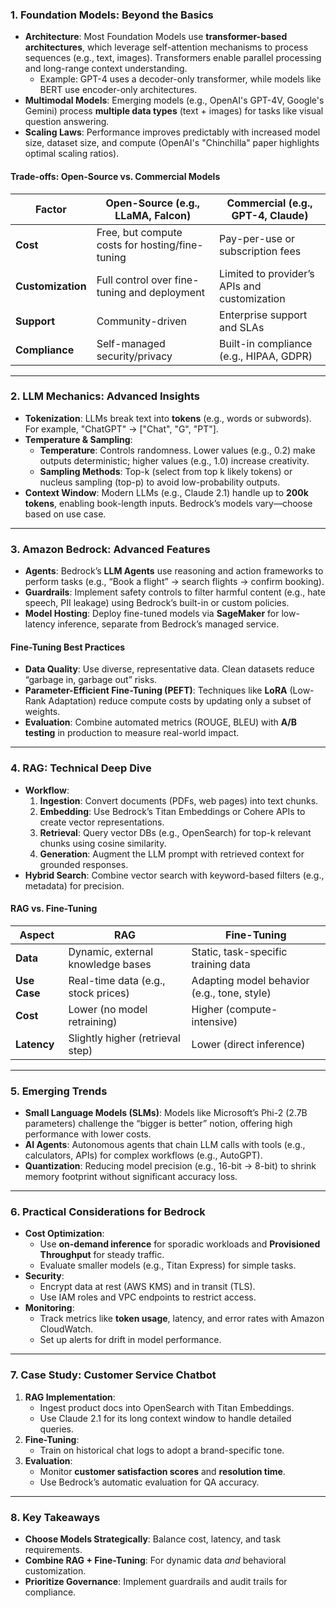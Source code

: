 ### **1. Foundation Models: Beyond the Basics**
- **Architecture**: Most Foundation Models use **transformer-based architectures**, which leverage self-attention mechanisms to process sequences (e.g., text, images). Transformers enable parallel processing and long-range context understanding.
  - Example: GPT-4 uses a decoder-only transformer, while models like BERT use encoder-only architectures.
- **Multimodal Models**: Emerging models (e.g., OpenAI's GPT-4V, Google's Gemini) process **multiple data types** (text + images) for tasks like visual question answering.
- **Scaling Laws**: Performance improves predictably with increased model size, dataset size, and compute (OpenAI's "Chinchilla" paper highlights optimal scaling ratios).

#### **Trade-offs: Open-Source vs. Commercial Models**
| **Factor**               | **Open-Source (e.g., LLaMA, Falcon)**          | **Commercial (e.g., GPT-4, Claude)**           |
|--------------------------|-----------------------------------------------|------------------------------------------------|
| **Cost**                 | Free, but compute costs for hosting/fine-tuning | Pay-per-use or subscription fees               |
| **Customization**        | Full control over fine-tuning and deployment   | Limited to provider’s APIs and customization   |
| **Support**              | Community-driven                              | Enterprise support and SLAs                    |
| **Compliance**           | Self-managed security/privacy                 | Built-in compliance (e.g., HIPAA, GDPR)        |

---

### **2. LLM Mechanics: Advanced Insights**
- **Tokenization**: LLMs break text into **tokens** (e.g., words or subwords). For example, "ChatGPT" → ["Chat", "G", "PT"].
- **Temperature & Sampling**: 
  - **Temperature**: Controls randomness. Lower values (e.g., 0.2) make outputs deterministic; higher values (e.g., 1.0) increase creativity.
  - **Sampling Methods**: Top-k (select from top k likely tokens) or nucleus sampling (top-p) to avoid low-probability outputs.
- **Context Window**: Modern LLMs (e.g., Claude 2.1) handle up to **200k tokens**, enabling book-length inputs. Bedrock’s models vary—choose based on use case.

---

### **3. Amazon Bedrock: Advanced Features**
- **Agents**: Bedrock’s **LLM Agents** use reasoning and action frameworks to perform tasks (e.g., “Book a flight” → search flights → confirm booking).
- **Guardrails**: Implement safety controls to filter harmful content (e.g., hate speech, PII leakage) using Bedrock’s built-in or custom policies.
- **Model Hosting**: Deploy fine-tuned models via **SageMaker** for low-latency inference, separate from Bedrock’s managed service.

#### **Fine-Tuning Best Practices**
- **Data Quality**: Use diverse, representative data. Clean datasets reduce “garbage in, garbage out” risks.
- **Parameter-Efficient Fine-Tuning (PEFT)**: Techniques like **LoRA** (Low-Rank Adaptation) reduce compute costs by updating only a subset of weights.
- **Evaluation**: Combine automated metrics (ROUGE, BLEU) with **A/B testing** in production to measure real-world impact.

---

### **4. RAG: Technical Deep Dive**
- **Workflow**:
  1. **Ingestion**: Convert documents (PDFs, web pages) into text chunks.
  2. **Embedding**: Use Bedrock’s Titan Embeddings or Cohere APIs to create vector representations.
  3. **Retrieval**: Query vector DBs (e.g., OpenSearch) for top-k relevant chunks using cosine similarity.
  4. **Generation**: Augment the LLM prompt with retrieved context for grounded responses.
- **Hybrid Search**: Combine vector search with keyword-based filters (e.g., metadata) for precision.

#### **RAG vs. Fine-Tuning**
| **Aspect**       | **RAG**                                      | **Fine-Tuning**                              |
|-------------------|----------------------------------------------|----------------------------------------------|
| **Data**          | Dynamic, external knowledge bases           | Static, task-specific training data          |
| **Use Case**      | Real-time data (e.g., stock prices)          | Adapting model behavior (e.g., tone, style)  |
| **Cost**          | Lower (no model retraining)                  | Higher (compute-intensive)                   |
| **Latency**       | Slightly higher (retrieval step)             | Lower (direct inference)                     |

---

### **5. Emerging Trends**
- **Small Language Models (SLMs)**: Models like Microsoft’s Phi-2 (2.7B parameters) challenge the “bigger is better” notion, offering high performance with lower costs.
- **AI Agents**: Autonomous agents that chain LLM calls with tools (e.g., calculators, APIs) for complex workflows (e.g., AutoGPT).
- **Quantization**: Reducing model precision (e.g., 16-bit → 8-bit) to shrink memory footprint without significant accuracy loss.

---

### **6. Practical Considerations for Bedrock**
- **Cost Optimization**:
  - Use **on-demand inference** for sporadic workloads and **Provisioned Throughput** for steady traffic.
  - Evaluate smaller models (e.g., Titan Express) for simple tasks.
- **Security**:
  - Encrypt data at rest (AWS KMS) and in transit (TLS).
  - Use IAM roles and VPC endpoints to restrict access.
- **Monitoring**:
  - Track metrics like **token usage**, latency, and error rates with Amazon CloudWatch.
  - Set up alerts for drift in model performance.

---

### **7. Case Study: Customer Service Chatbot**
1. **RAG Implementation**:
   - Ingest product docs into OpenSearch with Titan Embeddings.
   - Use Claude 2.1 for its long context window to handle detailed queries.
2. **Fine-Tuning**:
   - Train on historical chat logs to adopt a brand-specific tone.
3. **Evaluation**:
   - Monitor **customer satisfaction scores** and **resolution time**.
   - Use Bedrock’s automatic evaluation for QA accuracy.

---

### **8. Key Takeaways**
- **Choose Models Strategically**: Balance cost, latency, and task requirements.
- **Combine RAG + Fine-Tuning**: For dynamic data *and* behavioral customization.
- **Prioritize Governance**: Implement guardrails and audit trails for compliance.
